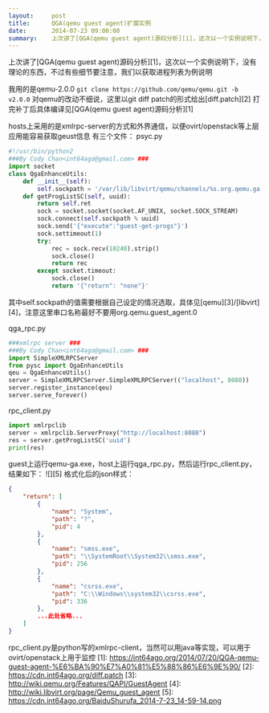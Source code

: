 ```yaml
---
layout:     post
title:      QGA(qemu guest agent)扩展实例
date:       2014-07-23 09:00:00
summary:    上次讲了[QGA(qemu guest agent)源码分析][1]，这次以一个实例说明下，没有理论的东西，不过有些细节要注意，我们以获取进程列表为例说明
---
```


上次讲了[QGA(qemu guest agent)源码分析][1]，这次以一个实例说明下，没有理论的东西，不过有些细节要注意，我们以获取进程列表为例说明


我用的是qemu-2.0.0
`git clone https://github.com/qemu/qemu.git -b v2.0.0`
对qemu的改动不细说，这里以git diff patch的形式给出[diff.patch][2]
打完补丁后具体编译见[QGA(qemu guest agent)源码分析][1]<br>

hosts上采用的是xmlrpc-server的方式和外界通信，以便ovirt/openstack等上层应用能容易获取geust信息
有三个文件：
psyc.py

```python
#!/usr/bin/python2
###By Cody Chan<int64ago@gmail.com> ###
import socket
class QgaEnhanceUtils:
    def __init__(self):
        self.sockpath = '/var/lib/libvirt/qemu/channels/%s.org.qemu.ga.0'
    def getProgListSC(self, uuid):
        return self.ret
        sock = socket.socket(socket.AF_UNIX, socket.SOCK_STREAM)
        sock.connect(self.sockpath % uuid)
        sock.send('{"execute":"guest-get-progs"}')
        sock.settimeout(1) 
        try:
            rec = sock.recv(10240).strip()
            sock.close()
            return rec
        except socket.timeout:
            sock.close()
            return '{"return": "none"}'
```

其中self.sockpath的值需要根据自己设定的情况选取，具体见[qemu][3]/[libvirt][4]，注意这里串口名称最好不要用org.qemu.guest_agent.0

qga_rpc.py

```python
###xmlrpc server ###
###By Cody Chan<int64ago@gmail.com> ###
import SimpleXMLRPCServer
from pysc import QgaEnhanceUtils
qeu = QgaEnhanceUtils()
server = SimpleXMLRPCServer.SimpleXMLRPCServer(("localhost", 8088))
server.register_instance(qeu)
server.serve_forever()
```

rpc_client.py

```python
import xmlrpclib
server = xmlrpclib.ServerProxy("http://localhost:8088")
res = server.getProgListSC('uuid')
print(res)
```

guest上运行qemu-ga.exe，host上运行qga_rpc.py，然后运行rpc_client.py，结果如下：
![][5]
格式化后的json样式：

```json
{
    "return": [
        {
            "name": "System", 
            "path": "?", 
            "pid": 4
        }, 
        {
            "name": "smss.exe", 
            "path": "\\SystemRoot\\System32\\smss.exe", 
            "pid": 256
        }, 
        {
            "name": "csrss.exe", 
            "path": "C:\\Windows\\system32\\csrss.exe", 
            "pid": 336
        }, 
        ...此处省略...
    ]
}
```

rpc_client.py是python写的xmlrpc-client，当然可以用java等实现，可以用于ovirt/openstack上用于监控
  [1]: https://int64ago.org/2014/07/20/QGA-qemu-guest-agent-%E6%BA%90%E7%A0%81%E5%88%86%E6%9E%90/
  [2]: https://cdn.int64ago.org/diff.patch
  [3]: http://wiki.qemu.org/Features/QAPI/GuestAgent
  [4]: http://wiki.libvirt.org/page/Qemu_guest_agent
  [5]: https://cdn.int64ago.org/BaiduShurufa_2014-7-23_14-59-14.png
